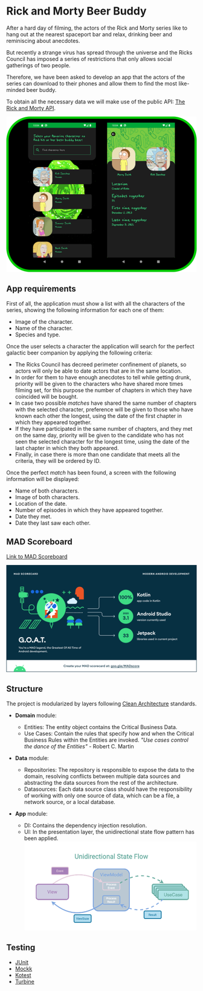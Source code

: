 # Rick and Morty Beer Buddy

After a hard day of filming, the actors of the Rick and Morty series like to hang out at the nearest spaceport bar and relax, drinking beer and reminiscing about anecdotes.

But recently a strange virus has spread through the universe and the Ricks Council has imposed a series of restrictions that only allows social gatherings of two people.

Therefore, we have been asked to develop an app that the actors of the series can download to their phones and allow them to find the most like-minded beer buddy.

To obtain all the necessary data we will make use of the public API: [The Rick and Morty API](https://rickandmortyapi.com/).

![screenshots](./screenshots/combine_screenshot.png)

## App requirements

First of all, the application must show a list with all the characters of the series, showing the following information for each one of them:

- Image of the character.
- Name of the character.
- Species and type.

Once the user selects a character the application will search for the perfect galactic beer companion by applying the following criteria:

- The Ricks Council has decreed perimeter confinement of planets, so actors will only be able to date actors that are in the same location.
- In order for them to have enough anecdotes to tell while getting drunk, priority will be given to the characters who have shared more times filming set, for this purpose the number of chapters in which they have coincided will be bought.
- In case two possible *matches* have shared the same number of chapters with the selected character, preference will be given to those who have known each other the longest, using the date of the first chapter in which they appeared together.
- If they have participated in the same number of chapters, and they met on the same day, priority will be given to the candidate who has not seen the selected character for the longest time, using the date of the last chapter in which they both appeared.
- Finally, in case there is more than one candidate that meets all the criteria, they will be ordered by ID.

Once the perfect *match* has been found, a screen with the following information will be displayed:

- Name of both characters.
- Image of both characters.
- Location of the date.
- Number of episodes in which they have appeared together.
- Date they met.
- Date they last saw each other.

## MAD Scoreboard

[Link to MAD Scoreboard](https://madscorecard.withgoogle.com/scorecards/1419406096/)

![summary](./screenshots/mad_scorecard/summary.png)

## Structure

The project is modularized by layers following [Clean Architecture](https://blog.cleancoder.com/uncle-bob/2012/08/13/the-clean-architecture.html) standards.

- **Domain** module:

    - Entities: The entity object contains the Critical Business Data.
    - Use Cases: Contain the rules that specify how and when the Critical Business Rules within the Entities are invoked. *"Use cases control the dance of the Entities"* - Robert C. Martin

- **Data** module:

    - Repositories: The repository is responsible to expose the data to the domain, resolving conflicts between multiple data sources and abstracting the data sources from the rest of the architecture.
    - Datasources: Each data source class should have the responsibility of working with only one source of data, which can be a file, a network source, or a local database.

- **App** module:

    - DI: Contains the dependency injection resolution.
    - UI: In the presentation layer, the unidirectional state flow pattern has been applied.
      ![unidirectional_state_flow](./screenshots/unidirectional_state_flow.png)

## Testing

- [JUnit](https://junit.org/junit4/)
- [Mockk](https://mockk.io/)
- [Kotest](https://kotest.io/)
- [Turbine](https://github.com/cashapp/turbine)